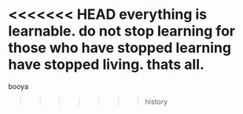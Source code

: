 <<<<<<< HEAD
everything is learnable.
do not stop learning for those who have stopped learning have stopped living.
thats all.
=======
booya
>>>>>>> history
